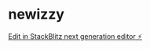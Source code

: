 # newizzy

[Edit in StackBlitz next generation editor ⚡️](https://stackblitz.com/~/github.com/mgisrael393823/newizzy)